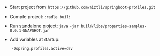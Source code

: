 
- Start project from: 
`https://github.com/miztli/springboot-profiles.git`

- Compile project: 
`gradle build`

- Run standalone project: 
`java -jar build/libs/properties-samples-0.0.1-SNAPSHOT.jar`

- Add variables at startup:
```
	-Dspring.profiles.active=dev
```